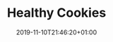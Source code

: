 ---
layout: recipe
date: 2019-11-10T21:46:20+01:00
draft: true    
title:  "Healthy Cookies" # The title of your awesome recipe
image: awesome-recipe-image.jpg # Name of image in recipe bundle
imagecredit: https://placekitten.com/600/800 # URL to image source page, website, or creator
authorName: Toinou
authorURL: # URL of their home website
sourceName: # Name of the source website
sourceURL: # Actual URL of the recipe itself
category: dessert
cuisine: # The region associated with your recipe. For example, "French", Mediterranean", or "American".
tags:
  - healthy
  - cookies
  - chocolat 
yield: 8
prepTime: 15
cookTime: 45

ingredients:
- 40g de sucre
- 2 oeufs
- 2 càs de purée de cacahuète
- 100g de pépite de chocolat à dessert
- 200g de flocons d'avoine

directions:
- Préchauffer le four à 180°
- Mélanger les œufs et le sucre dans un bol
- Dans un saladier mettre tous les autres ingrédients, puis le bol (2)
- Mélanger avec une fourchette le tout
- Sur une plaque avec de l'alu/papier cuisson, mettre des boules de pâte bien compacte
- Enfourner pour 10 minutes à 180°C
- Laisser reposer 15 minutes et déguster
---